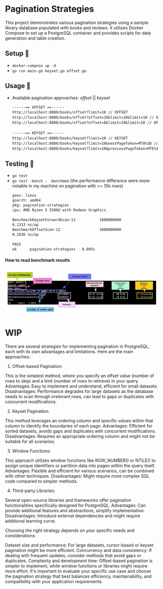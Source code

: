 # Pagination Strategies

This project demonstrates various pagination strategies using a sample library database populated with books and reviews. It utilizes Docker Compose to set up a PostgreSQL container and provides scripts for data generation and table creation.

## Setup :wrench:

- `docker-compose up -d`
- `go run main.go keyset.go offset.go`

## Usage :scroll:

- Available pagination approaches: _offset_ || _keyset_
  ```txt
  ------== OFFSET ==------ 
  http://localhost:8080/books/offset?limit=10 // OFFSET 
  http://localhost:8080/books/offset?offset=10&limit=10&limit=10 // OFFSET NEXT  
  http://localhost:8080/books/offset?offset=0&limit=10&limit=10 // OFFSET PREVIOUS

  ------== KEYSET ==------
  http://localhost:8080/books/keyset?limit=10 // KEYSET
  http://localhost:8080/books/keyset?limit=10&nextPageToken=MTA%3D // KEYSET NEXT
  http://localhost:8080/books/keyset?limit=10&previousPageToken=MTE%3D // KEYSET PREVIOUS
  ```

## Testing :cop:

- `go test`
- `go test -bench . -benchmem` (the performance difference were more notable in my machine on pagination with >= 10k rows)
  ```shell
  goos: linux
  goarch: amd64
  pkg: pagination-strategies
  cpu: AMD Ryzen 5 5500U with Radeon Graphics         
  
  BenchmarkKeysetForwardScan-12           1000000000               0.1313 ns/op
  BenchmarkOffsetScan-12                  1000000000               0.2836 ns/op
  
  PASS
  ok      pagination-strategies   6.095s
  ```

#### How to read benchmark results
![How to read benchmark results](how_to_read_bench.png)

# WIP

There are several strategies for implementing pagination in PostgreSQL, each with its own advantages and limitations. Here are the main approaches:

1. Offset-based Pagination:

This is the simplest method, where you specify an offset value (number of rows to skip) and a limit (number of rows to retrieve) in your query.
Advantages: Easy to implement and understand, efficient for small datasets.
Disadvantages: Performance degrades for large datasets as the database needs to scan through irrelevant rows, can lead to gaps or duplicates with concurrent modifications.

2. Keyset Pagination:

This method leverages an ordering column and specific values within that column to identify the boundaries of each page.
Advantages: Efficient for sorted datasets, avoids gaps and duplicates with concurrent modifications.
Disadvantages: Requires an appropriate ordering column and might not be suitable for all scenarios.

3. Window Functions:

This approach utilizes window functions like ROW_NUMBER() or NTILE() to assign unique identifiers or partition data into pages within the query itself.
Advantages: Flexible and efficient for various scenarios, can be combined with other techniques.
Disadvantages: Might require more complex SQL code compared to simpler methods.

4. Third-party Libraries:

Several open-source libraries and frameworks offer pagination functionalities specifically designed for PostgreSQL.
Advantages: Can provide additional features and abstractions, simplify implementation.
Disadvantages: Introduce external dependencies and might require additional learning curve.

Choosing the right strategy depends on your specific needs and considerations:

Dataset size and performance: For large datasets, cursor-based or keyset pagination might be more efficient.
Concurrency and data consistency: If dealing with frequent updates, consider methods that avoid gaps or duplicates.
Complexity and development time: Offset-based pagination is simpler to implement, while window functions or libraries might require more effort.
It's important to evaluate your specific use case and choose the pagination strategy that best balances efficiency, maintainability, and compatibility with your application requirements.